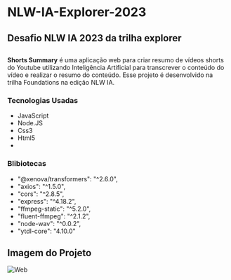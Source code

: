# NLW-IA-Explorer-2023
## Desafio NLW IA 2023 da trilha explorer

##

**Shorts Summary** é uma aplicação web para criar resumo de vídeos shorts do Youtube utilizando Inteligência Artificial para transcrever o conteúdo do vídeo e realizar o resumo do conteúdo. Esse projeto é desenvolvido na trilha Foundations na edição NLW IA.

### Tecnologias Usadas 

- JavaScript
- Node.JS
- Css3
- Html5
- 
### **Blibiotecas**

- "@xenova/transformers": "^2.6.0",
- "axios": "^1.5.0",
- "cors": "^2.8.5",
- "express": "^4.18.2",
- "ffmpeg-static": "^5.2.0",
- "fluent-ffmpeg": "^2.1.2",
- "node-wav": "^0.0.2",
- "ytdl-core": "4.10.0"

## Imagem do Projeto

![Web](https://github.com/LucasfNeves/NLW-IA-Explorer-2023/assets/136910031/9dd41ceb-ed53-4f55-b715-5d29a100e783)
